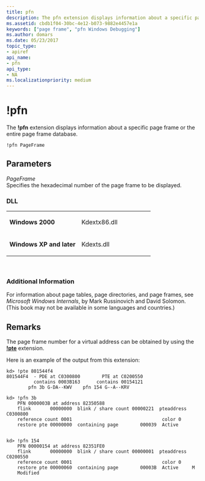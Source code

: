 ```yaml
---
title: pfn
description: The pfn extension displays information about a specific page frame or the entire page frame database.
ms.assetid: cbdb1f04-30bc-4e12-b073-9882e4457e1a
keywords: ["page frame", "pfn Windows Debugging"]
ms.author: domars
ms.date: 05/23/2017
topic_type:
- apiref
api_name:
- pfn
api_type:
- NA
ms.localizationpriority: medium
---
```


# !pfn


The **!pfn** extension displays information about a specific page frame or the entire page frame database.

```dbgcmd
!pfn PageFrame
```

## <span id="ddk__pfn_dbg"></span><span id="DDK__PFN_DBG"></span>Parameters


<span id="_______PageFrame______"></span><span id="_______pageframe______"></span><span id="_______PAGEFRAME______"></span> *PageFrame*   
Specifies the hexadecimal number of the page frame to be displayed.

### <span id="DLL"></span><span id="dll"></span>DLL

<table>
<colgroup>
<col width="50%" />
<col width="50%" />
</colgroup>
<tbody>
<tr class="odd">
<td align="left"><p><strong>Windows 2000</strong></p></td>
<td align="left"><p>Kdextx86.dll</p></td>
</tr>
<tr class="even">
<td align="left"><p><strong>Windows XP and later</strong></p></td>
<td align="left"><p>Kdexts.dll</p></td>
</tr>
</tbody>
</table>

 

### <span id="Additional_Information"></span><span id="additional_information"></span><span id="ADDITIONAL_INFORMATION"></span>Additional Information

For information about page tables, page directories, and page frames, see *Microsoft Windows Internals*, by Mark Russinovich and David Solomon. (This book may not be available in some languages and countries.)

Remarks
-------

The page frame number for a virtual address can be obtained by using the [**!pte**](-pte.md) extension.

Here is an example of the output from this extension:

```dbgcmd
kd> !pte 801544f4
801544F4  - PDE at C0300800        PTE at C0200550
          contains 0003B163      contains 00154121
        pfn 3b G-DA--KWV    pfn 154 G--A--KRV

kd> !pfn 3b
    PFN 0000003B at address 82350588
    flink       00000000  blink / share count 00000221  pteaddress C0300800
    reference count 0001                                 color 0
    restore pte 00000000  containing page        000039  Active   
 

kd> !pfn 154
    PFN 00000154 at address 82351FE0
    flink       00000000  blink / share count 00000001  pteaddress C0200550
    reference count 0001                                 color 0
    restore pte 00000060  containing page        00003B  Active     M     
    Modified          
```

 

 





